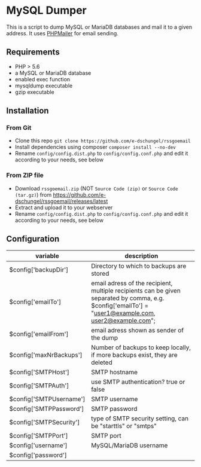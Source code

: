 # MySQL Dumper
This is a script to dump MySQL or MariaDB databases and mail it to a given address.
It uses [PHPMailer](https://github.com/PHPMailer/PHPMailer) for email sending.

## Requirements
* PHP > 5.6
* a MySQL or MariaDB database
* enabled exec function
* mysqldump executable
* gzip executable

## Installation
### From Git
* Clone this repo `git clone https://github.com/e-dschungel/rssgoemail`
* Install dependencies using composer `composer install --no-dev`
* Rename `config/config.dist.php` to `config/config.conf.php` and edit it according to your needs, see below

### From ZIP file
* Download `rssgoemail.zip` (NOT `Source Code (zip)` or `Source Code (tar.gz)`)  from https://github.com/e-dschungel/rssgoemail/releases/latest
* Extract and upload it to your webserver
* Rename `config/config.dist.php` to `config/config.conf.php` and edit it according to your needs, see below

## Configuration
|variable|description|
|---|---|
|$config['backupDir']| Directory to which to backups are stored|
|$config['emailTo']| email adress of the recipient, multiple recipients can be given separated by comma, e.g. $config['emailTo'] = "user1@example.com, user2@example.com";|
|$config['emailFrom']| email adress shown as sender of the dump|
|$config['maxNrBackups']| Number of backups to keep locally, if more backups exist, they are deleted|
|$config['SMTPHost']| SMTP hostname|
|$config['SMTPAuth']| use SMTP authentication? true or false|
|$config['SMTPUsername']| SMTP username|
|$config['SMTPPassword']| SMTP password|
|$config['SMTPSecurity']| type of SMTP security setting, can be "starttls" or "smtps"|
|$config['SMTPPort']| SMTP port|
|$config['username']| MySQL/MariaDB username|
|$config['password']|| MySQL/MariaDB password|
